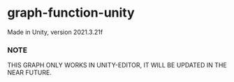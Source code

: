 # graph-function-unity
Made in Unity, version 2021.3.21f

### NOTE
THIS GRAPH ONLY WORKS IN UNITY-EDITOR, IT WILL BE UPDATED IN THE NEAR FUTURE.

